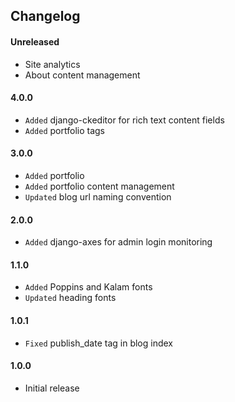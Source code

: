 ## Changelog

#### Unreleased

* Site analytics
* About content management

#### 4.0.0

* `Added` django-ckeditor for rich text content fields
* `Added` portfolio tags

#### 3.0.0

* `Added` portfolio
* `Added` portfolio content management
* `Updated` blog url naming convention

#### 2.0.0

* `Added` django-axes for admin login monitoring

#### 1.1.0

* `Added` Poppins and Kalam fonts
* `Updated` heading fonts

#### 1.0.1

* `Fixed` publish_date tag in blog index

#### 1.0.0

* Initial release